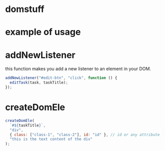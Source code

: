 # domstuff

# example of usage

# addNewListener

this function makes you add a new listener to an element in your DOM.

```js
addNewListener("#edit-btn", "click", function () {
  editTask(task, taskTitle);
});
```

# createDomEle

```js
createDomEle(
  `#${taskTitle}`,
  "div",
  { class: ["class-1", "class-2"], id: "id" }, // id or any attribute
  "this is the text content of the div"
);
```
